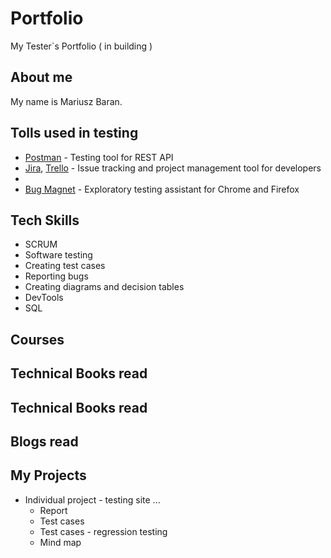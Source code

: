 # Portfolio
My Tester`s Portfolio ( in building )

## About me
My name is Mariusz Baran.

## Tolls used in testing
* [Postman](https://www.postman.com/) - Testing tool for REST API
* [Jira](https://www.atlassian.com/software/jira/features/roadmaps),
[Trello](https://trello.com/) - Issue tracking and project management tool for developers
*
* [Bug Magnet](https://chrome.google.com/webstore/detail/bug-magnet/efhedldbjahpgjcneebmbolkalbhckfi?hl=pl) - Exploratory testing assistant for Chrome and Firefox

## Tech Skills
* SCRUM
* Software testing
* Creating test cases
* Reporting bugs
* Creating diagrams and decision tables
* DevTools
* SQL



## Courses

## Technical Books read

## Technical Books read

## Blogs read

## My Projects 
* Individual project - testing site ...
  * Report
  * Test cases
  * Test cases - regression testing
  * Mind map
